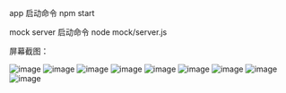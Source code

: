 app 启动命令
npm start

mock server 启动命令
node mock/server.js

屏幕截图：

![image](https://github.com/zhangjing9898/commentApp/blob/master/screen-shot/1.png)
![image](https://github.com/zhangjing9898/commentApp/blob/master/screen-shot/2.png)
![image](https://github.com/zhangjing9898/commentApp/blob/master/screen-shot/3.png)
![image](https://github.com/zhangjing9898/commentApp/blob/master/screen-shot/4.png)
![image](https://github.com/zhangjing9898/commentApp/blob/master/screen-shot/5.png)
![image](https://github.com/zhangjing9898/commentApp/blob/master/screen-shot/6.png)
![image](https://github.com/zhangjing9898/commentApp/blob/master/screen-shot/7.png)
![image](https://github.com/zhangjing9898/commentApp/blob/master/screen-shot/8.png)
![image](https://github.com/zhangjing9898/commentApp/blob/master/screen-shot/9.png)
